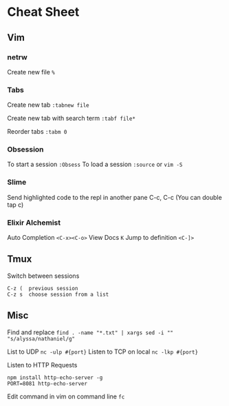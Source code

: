 # Cheat Sheet

## Vim
### netrw
Create new file
`%`

### Tabs
Create new tab
`:tabnew file`

Create new tab with search term
`:tabf file*`

Reorder tabs
`:tabm 0`

### Obsession
To start a session
`:Obsess`
To load a session
`:source` or `vim -S`

### Slime
Send highlighted code to the repl in another pane
C-c, C-c   (You can double tap c)

### Elixir Alchemist
Auto Completion `<C-x><C-o>`
View Docs `K`
Jump to definition `<C-]>`

## Tmux
Switch between sessions
```
C-z (  previous session
C-z s  choose session from a list
```

## Misc
Find and replace
`find . -name "*.txt" | xargs sed -i "" "s/alyssa/nathaniel/g"`

List to UDP
`nc -ulp #{port}`
Listen to TCP on local
`nc -lkp #{port}`

Listen to HTTP Requests
```
npm install http-echo-server -g
PORT=8081 http-echo-server
```

Edit command in vim on command line
`fc`


